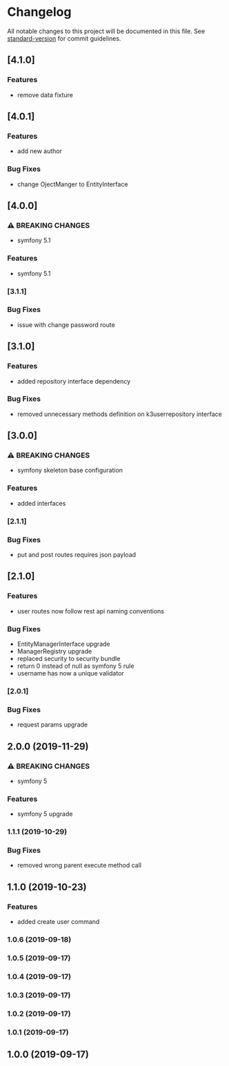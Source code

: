# Changelog

All notable changes to this project will be documented in this file. See [standard-version](https://github.com/conventional-changelog/standard-version) for commit guidelines.

## [4.1.0]


### Features

* remove data fixture

## [4.0.1]


### Features

* add new author


### Bug Fixes

* change OjectManger to EntityInterface

## [4.0.0]


### ⚠ BREAKING CHANGES

* symfony 5.1

### Features

* symfony 5.1

### [3.1.1]


### Bug Fixes

* issue with change password route

## [3.1.0]


### Features

* added repository interface dependency


### Bug Fixes

* removed unnecessary methods definition on k3userrepository interface

## [3.0.0]


### ⚠ BREAKING CHANGES

* symfony skeleton base configuration

### Features

* added interfaces

### [2.1.1]


### Bug Fixes

* put and post routes requires json payload

## [2.1.0]


### Features

* user routes now follow rest api naming conventions


### Bug Fixes

* EntityManagerInterface upgrade
* ManagerRegistry upgrade
* replaced security to security bundle
* return 0 instead of null as symfony 5 rule
* username has now a unique validator

### [2.0.1]


### Bug Fixes

* request params upgrade

## 2.0.0 (2019-11-29)


### ⚠ BREAKING CHANGES

* symfony 5

### Features

* symfony 5 upgrade

### 1.1.1 (2019-10-29)


### Bug Fixes

* removed wrong parent execute method call

## 1.1.0 (2019-10-23)


### Features

* added create user command

### 1.0.6 (2019-09-18)

### 1.0.5 (2019-09-17)

### 1.0.4 (2019-09-17)

### 1.0.3 (2019-09-17)

### 1.0.2 (2019-09-17)

### 1.0.1 (2019-09-17)

## 1.0.0 (2019-09-17)
